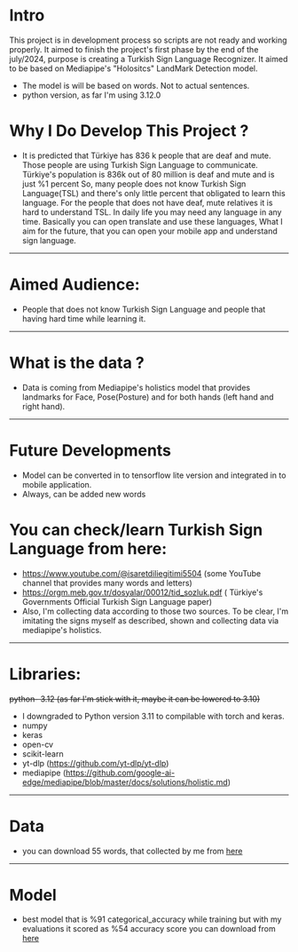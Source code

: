 # Intro
This project is in development process so scripts are not ready and working properly. It aimed to finish the project's first phase by the end of the july/2024, purpose is creating a Turkish Sign Language Recognizer.
It aimed to be based on Mediapipe's "Holositcs" LandMark Detection model.

* The model is will be based on words. Not to actual sentences.
* python version, as far I'm using 3.12.0

# Why I Do Develop This Project ?
* It is predicted that Türkiye has 836 k people that are deaf and mute.  Those people are using Turkish Sign Language to communicate. Türkiye's population is 836k out of  80 million is deaf and mute and  is just %1 percent
So, many people does not know Turkish Sign Language(TSL) and there's only little percent that obligated to learn this language.
For the people that does not have deaf, mute relatives it is hard to understand TSL. In daily life you may need any language in any time.
Basically you can open translate and use these languages, What I aim for the future, that you can open your mobile app and understand sign language.
 

---
# Aimed Audience:
* People that does not know Turkish Sign Language and people that having hard time while learning it.
---
# What is the data ?
* Data is coming from Mediapipe's holistics model that provides landmarks for Face, Pose(Posture) and for both hands (left hand and right hand).
---
# Future Developments
* Model can be converted in to tensorflow lite version and integrated in to mobile application.
* Always, can be added new words

# You can check/learn Turkish Sign Language from here:
* https://www.youtube.com/@isaretdiliegitimi5504 (some YouTube channel that provides many words and letters)
* https://orgm.meb.gov.tr/dosyalar/00012/tid_sozluk.pdf ( Türkiye's Governments Official Turkish Sign Language paper)
* Also, I'm collecting data according to those two sources. To be clear, I'm imitating the signs myself as described, shown and collecting data via mediapipe's holistics.
---
# Libraries:
~~python- 3.12 (as far I'm stick with it, maybe it can be lowered to 3.10)~~
* I downgraded to  Python version 3.11 to compilable with torch and keras.
* numpy 
* keras
* open-cv
* scikit-learn
* yt-dlp (https://github.com/yt-dlp/yt-dlp)
* mediapipe (https://github.com/google-ai-edge/mediapipe/blob/master/docs/solutions/holistic.md)
---
# Data
* you can download 55 words, that collected by me from [here](https://drive.google.com/drive/folders/1OlvLZqXLRrz1OcG1FgIaLKxNSDGFRCaB?usp=sharing)
---
# Model
* best model that is %91 categorical_accuracy while training but with my evaluations it scored as %54 accuracy score you can download from [here](https://drive.google.com/file/d/1vZubaYU6Hsywn7a7QG4az84W1qMfPjPU/view?usp=sharing)

